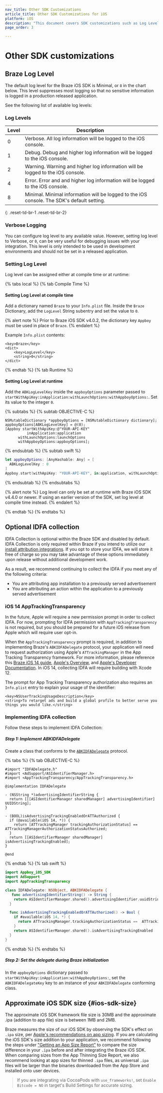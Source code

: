 ```yaml
---
nav_title: Other SDK Customizations
article_title: Other SDK Customizations for iOS
platform: iOS
description: "This document covers SDK customizations such as Log Level, IDFA Collection, and other customizations."
page_order: 3

---
```


# Other SDK customizations

## Braze Log Level

The default log level for the Braze iOS SDK is Minimal, or `8` in the chart below. This level suppresses most logging so that no sensitive information is logged in a production released application.

See the following list of available log levels:

### Log Levels

| Level    | Description |
|----------|-------------|
| 0        | Verbose. All log information will be logged to the iOS console.  |
| 1        | Debug. Debug and higher log information will be logged to the iOS console.  |
| 2        | Warning. Warning and higher log information will be logged to the iOS console.  |
| 4        | Error. Error and and higher log information will be logged to the iOS console.  |
| 8        | Minimal. Minimal information will be logged to the iOS console. The SDK's default setting. |
{: .reset-td-br-1 .reset-td-br-2}

### Verbose Logging

You can configure log level to any available value. However, setting log level to Verbose, or `0`, can be very useful for debugging issues with your integration. This level is only intended to be used in development environments and should not be set in a released application.

### Setting Log Level

Log level can be assigned either at compile time or at runtime:

{% tabs local %}
{% tab Compile Time %}

#### Setting Log Level at compile time

Add a dictionary named `Braze` to your `Info.plist` file. Inside the `Braze` Dictionary, add the `LogLevel` String subentry and set the value to `0`. 

{% alert note %}
Prior to Braze iOS SDK v4.0.2, the dictionary key `Appboy` must be used in place of `Braze`.
{% endalert %} 

Example `Info.plist` contents:

```
<key>Braze</key>
<dict>
	<key>LogLevel</key>
	<string>0</string>
</dict>
```

{% endtab %}
{% tab Runtime %}

#### Setting Log Level at runtime

Add the `ABKLogLevelKey` inside the `appboyOptions` parameter passed to `startWithApiKey:inApplication:withLaunchOptions:withAppboyOptions:`. Set its value to the integer `0`.

{% subtabs %}
{% subtab OBJECTIVE-C %}

```objc
NSMutableDictionary *appboyOptions = [NSMutableDictionary dictionary];
appboyOptions[ABKLogLevelKey] = @(0);
[Appboy startWithApiKey:@"YOUR-API-KEY"
          inApplication:application
      withLaunchOptions:launchOptions
      withAppboyOptions:appboyOptions];
```

{% endsubtab %}
{% subtab swift %}

```swift
let appboyOptions: [AnyHashable: Any] = [
  ABKLogLevelKey : 0
]
Appboy.start(withApiKey: "YOUR-API-KEY", in:application, withLaunchOptions:launchOptions, withAppboyOptions:appboyOptions)
```

{% endsubtab %}
{% endsubtabs %}

{% alert note %}
Log level can only be set at runtime with Braze iOS SDK v4.4.0 or newer. If using an earlier version of the SDK, set log level at compile time instead.
{% endalert %} 

{% endtab %}
{% endtabs %}

## Optional IDFA collection

IDFA Collection is optional within the Braze SDK and disabled by default. IDFA Collection is only required within Braze if you intend to utilize our [install attribution integrations][21]. If you opt to store your IDFA, we will store it free of charge so you may take advantage of these options immediately upon release without additional development work.

As a result, we recommend continuing to collect the IDFA if you meet any of the following criteria:

- You are attributing app installation to a previously served advertisement
- You are attributing an action within the application to a previously served advertisement

### iOS 14 AppTrackingTransparency
In the future, Apple will require a new permission prompt in order to collect IDFA. For now, prompting for IDFA permission with `AppTrackingTransparency` is not required, but you should be prepared for a future iOS release from Apple which will require user opt-in.

When the `AppTrackingTransparency` prompt is required, in addition to implementing Braze's `ABKIDFADelegate` protocol, your application will need to request authorization using Apple's `ATTrackingManager` in the App Tracking Transparency framework. For more information, please reference this [Braze iOS 14 guide]({{site.baseurl}}/developer_guide/platform_integration_guides/ios/ios_14/#idfa-and-app-tracking-transparency), [Apple's Overview](https://developer.apple.com/app-store/user-privacy-and-data-use/), and [Apple's Developer Documentation](https://developer.apple.com/documentation/apptrackingtransparency). In iOS 14, collecting IDFA will require building with Xcode 12.

The prompt for App Tracking Transparency authorization also requires an `Info.plist` entry to explain your usage of the identifier:

```
<key>NSUserTrackingUsageDescription</key>
<string>To retarget ads and build a global profile to better serve you things you would like.</string>
```

### Implementing IDFA collection

Follow these steps to implement IDFA Collection:

##### Step 1: Implement ABKIDFADelegate

Create a class that conforms to the [`ABKIDFADelegate`][29] protocol.

{% tabs %}
{% tab OBJECTIVE-C %}

```objc
#import "IDFADelegate.h"
#import <AdSupport/ASIdentifierManager.h>
#import <AppTrackingTransparency/AppTrackingTransparency.h>

@implementation IDFADelegate

- (NSString *)advertisingIdentifierString {
  return [[[ASIdentifierManager sharedManager] advertisingIdentifier] UUIDString];
}

- (BOOL)isAdvertisingTrackingEnabledOrATTAuthorized {
  if (@available(iOS 14, *)) {
    return [ATTrackingManager trackingAuthorizationStatus] == ATTrackingManagerAuthorizationStatusAuthorized;
  }
  return [[ASIdentifierManager sharedManager] isAdvertisingTrackingEnabled];
}

@end
```

{% endtab %}
{% tab swift %}

```swift
import Appboy_iOS_SDK
import AdSupport
import AppTrackingTransparency

class IDFADelegate: NSObject, ABKIDFADelegate {
   func advertisingIdentifierString() -> String {
    return ASIdentifierManager.shared().advertisingIdentifier.uuidString
  }

  func isAdvertisingTrackingEnabledOrATTAuthorized() -> Bool {
    if #available(iOS 14, *) {
      return ATTrackingManager.trackingAuthorizationStatus ==  ATTrackingManager.AuthorizationStatus.authorized
    }
    return ASIdentifierManager.shared().isAdvertisingTrackingEnabled
  }
}
```
{% endtab %}
{% endtabs %}

##### Step 2: Set the delegate during Braze initialization

In the `appboyOptions` dictionary passed to `startWithApiKey:inApplication:withAppboyOptions:`, set the `ABKIDFADelegateKey` key to an instance of your `ABKIDFADelegate` conforming class.

## Approximate iOS SDK size {#ios-sdk-size}

The approximate iOS SDK framework file size is 30MB and the approximate .ipa (addition to app file) size is between 1MB and 2MB.

Braze measures the size of our iOS SDK by observing the SDK's effect on `.ipa` size, per [Apple's recommendations on app sizing][31]. If you are calculating the iOS SDK's size addition to your application, we recommend following the steps under ["Getting an App Size Report"][31] to compare the size difference in your `.ipa` before and after integrating the Braze iOS SDK. When comparing sizes from the App Thinning Size Report, we also recommend looking at app sizes for thinned `.ipa` files, as universal `.ipa` files will be larger than the binaries downloaded from the App Store and installed onto user devices.

> If you are integrating via CocoaPods with `use_frameworks!`, set `Enable Bitcode = NO` in target's Build Settings for accurate sizing.


[21]: {{site.baseurl}}/partners/advertising_technologies/attribution/adjust/
[29]: https://github.com/Appboy/appboy-ios-sdk/blob/master/AppboyKit/include/ABKIDFADelegate.h
[31]: https://developer.apple.com/library/content/qa/qa1795/_index.html
